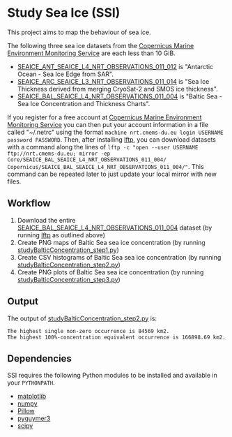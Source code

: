 # Study Sea Ice (SSI)

This project aims to map the behaviour of sea ice.

The following three sea ice datasets from the [Copernicus Marine Environment Monitoring Service](https://marine.copernicus.eu/) are each less than 10 GiB.

* [SEAICE_ANT_SEAICE_L4_NRT_OBSERVATIONS_011_012](https://resources.marine.copernicus.eu/?option=com_csw&view=details&product_id=SEAICE_ANT_SEAICE_L4_NRT_OBSERVATIONS_011_012) is "Antarctic Ocean - Sea Ice Edge from SAR".
* [SEAICE_ARC_SEAICE_L3_NRT_OBSERVATIONS_011_014](https://resources.marine.copernicus.eu/?option=com_csw&view=details&product_id=SEAICE_ARC_SEAICE_L3_NRT_OBSERVATIONS_011_014) is "Sea Ice Thickness derived from merging CryoSat-2 and SMOS ice thickness".
* [SEAICE_BAL_SEAICE_L4_NRT_OBSERVATIONS_011_004](https://resources.marine.copernicus.eu/?option=com_csw&view=details&product_id=SEAICE_BAL_SEAICE_L4_NRT_OBSERVATIONS_011_004) is "Baltic Sea - Sea Ice Concentration and Thickness Charts".

If you register for a free account at [Copernicus Marine Environment Monitoring Service](https://marine.copernicus.eu/) you can then put your account information in a file called "~/.netrc" using the format `machine nrt.cmems-du.eu login USERNAME password PASSWORD`. Then, after installing [lftp](https://lftp.yar.ru/), you can download datasets with a command along the lines of `lftp -c "open --user USERNAME ftp://nrt.cmems-du.eu; mirror -ep Core/SEAICE_BAL_SEAICE_L4_NRT_OBSERVATIONS_011_004/ Copernicus/SEAICE_BAL_SEAICE_L4_NRT_OBSERVATIONS_011_004/"`. This command can be repeated later to just update your local mirror with new files.

## Workflow

1. Download the entire [SEAICE_BAL_SEAICE_L4_NRT_OBSERVATIONS_011_004](https://resources.marine.copernicus.eu/?option=com_csw&view=details&product_id=SEAICE_BAL_SEAICE_L4_NRT_OBSERVATIONS_011_004) dataset (by running [lftp](https://lftp.yar.ru/) as outlined above)
2. Create PNG maps of Baltic Sea sea ice concentration (by running [studyBalticConcentration_step1.py](studyBalticConcentration_step1.py))
3. Create CSV histograms of Baltic Sea sea ice concentration (by running [studyBalticConcentration_step2.py](studyBalticConcentration_step2.py))
4. Create PNG plots of Baltic Sea sea ice concentration (by running [studyBalticConcentration_step3.py](studyBalticConcentration_step3.py))

## Output

The output of [studyBalticConcentration_step2.py](studyBalticConcentration_step2.py) is:

```
The highest single non-zero occurrence is 84569 km2.
The highest 100%-concentration equivalent occurrence is 166898.69 km2.
```

## Dependencies

SSI requires the following Python modules to be installed and available in your `PYTHONPATH`.

* [matplotlib](https://pypi.org/project/matplotlib)
* [numpy](https://pypi.org/project/numpy)
* [Pillow](https://pypi.org/project/Pillow)
* [pyguymer3](https://github.com/Guymer/PyGuymer3)
* [scipy](https://pypi.org/project/scipy)
